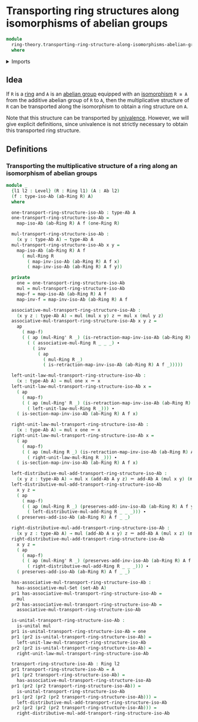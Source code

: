 # Transporting ring structures along isomorphisms of abelian groups

```agda
module
  ring-theory.transporting-ring-structure-along-isomorphisms-abelian-groups
  where
```

<details><summary>Imports</summary>

```agda
open import foundation.action-on-identifications-functions
open import foundation.dependent-pair-types
open import foundation.identity-types
open import foundation.unital-binary-operations
open import foundation.universe-levels

open import group-theory.abelian-groups
open import group-theory.isomorphisms-abelian-groups
open import group-theory.semigroups

open import ring-theory.rings
```

</details>

## Idea

If `R` is a [ring](ring-theory.rings.md) and `A` is an [abelian group](group-theory.abelian-groups.md) equipped with an [isomorphism](group-theory.isomorphisms-abelian-groups.md) `R ≅ A` from the additive abelian group of `R` to `A`, then the multiplicative structure of `R` can be transported along the isomorphism to obtain a ring structure on `A`.

Note that this structure can be transported by [univalence](foundation.univalence-axiom.md). However, we will give explicit definitions, since univalence is not strictly necessary to obtain this transported ring structure.

## Definitions

### Transporting the multiplicative structure of a ring along an isomorphism of abelian groups

```agda
module _
  {l1 l2 : Level} (R : Ring l1) (A : Ab l2)
  (f : type-iso-Ab (ab-Ring R) A)
  where

  one-transport-ring-structure-iso-Ab : type-Ab A
  one-transport-ring-structure-iso-Ab =
    map-iso-Ab (ab-Ring R) A f (one-Ring R)

  mul-transport-ring-structure-iso-Ab :
    (x y : type-Ab A) → type-Ab A
  mul-transport-ring-structure-iso-Ab x y =
    map-iso-Ab (ab-Ring R) A f
      ( mul-Ring R
        ( map-inv-iso-Ab (ab-Ring R) A f x)
        ( map-inv-iso-Ab (ab-Ring R) A f y))

  private
    one = one-transport-ring-structure-iso-Ab
    mul = mul-transport-ring-structure-iso-Ab
    map-f = map-iso-Ab (ab-Ring R) A f
    map-inv-f = map-inv-iso-Ab (ab-Ring R) A f

  associative-mul-transport-ring-structure-iso-Ab :
    (x y z : type-Ab A) → mul (mul x y) z ＝ mul x (mul y z)
  associative-mul-transport-ring-structure-iso-Ab x y z =
    ap
      ( map-f)
      ( ( ap (mul-Ring' R _) (is-retraction-map-inv-iso-Ab (ab-Ring R) A f _)) ∙
        ( ( associative-mul-Ring R _ _ _) ∙
          ( inv
            ( ap
              ( mul-Ring R _)
              ( is-retraction-map-inv-iso-Ab (ab-Ring R) A f _)))))

  left-unit-law-mul-transport-ring-structure-iso-Ab :
    (x : type-Ab A) → mul one x ＝ x
  left-unit-law-mul-transport-ring-structure-iso-Ab x =
    ( ap
      ( map-f)
      ( ( ap (mul-Ring' R _) (is-retraction-map-inv-iso-Ab (ab-Ring R) A f _)) ∙
        ( left-unit-law-mul-Ring R _))) ∙
    ( is-section-map-inv-iso-Ab (ab-Ring R) A f x)

  right-unit-law-mul-transport-ring-structure-iso-Ab :
    (x : type-Ab A) → mul x one ＝ x
  right-unit-law-mul-transport-ring-structure-iso-Ab x =
    ( ap
      ( map-f)
      ( ( ap (mul-Ring R _) (is-retraction-map-inv-iso-Ab (ab-Ring R) A f _)) ∙
        ( right-unit-law-mul-Ring R _))) ∙
    ( is-section-map-inv-iso-Ab (ab-Ring R) A f x)

  left-distributive-mul-add-transport-ring-structure-iso-Ab :
    (x y z : type-Ab A) → mul x (add-Ab A y z) ＝ add-Ab A (mul x y) (mul x z)
  left-distributive-mul-add-transport-ring-structure-iso-Ab
    x y z =
    ( ap
      ( map-f)
      ( ( ap (mul-Ring R _) (preserves-add-inv-iso-Ab (ab-Ring R) A f y z)) ∙
        ( left-distributive-mul-add-Ring R _ _ _))) ∙
    ( preserves-add-iso-Ab (ab-Ring R) A f _ _)

  right-distributive-mul-add-transport-ring-structure-iso-Ab :
    (x y z : type-Ab A) → mul (add-Ab A x y) z ＝ add-Ab A (mul x z) (mul y z)
  right-distributive-mul-add-transport-ring-structure-iso-Ab
    x y z =
    ( ap
      ( map-f)
      ( ( ap (mul-Ring' R _) (preserves-add-inv-iso-Ab (ab-Ring R) A f x y)) ∙
        ( right-distributive-mul-add-Ring R _ _ _))) ∙
    ( preserves-add-iso-Ab (ab-Ring R) A f _ _)

  has-associative-mul-transport-ring-structure-iso-Ab :
    has-associative-mul-Set (set-Ab A)
  pr1 has-associative-mul-transport-ring-structure-iso-Ab =
    mul
  pr2 has-associative-mul-transport-ring-structure-iso-Ab =
    associative-mul-transport-ring-structure-iso-Ab

  is-unital-transport-ring-structure-iso-Ab :
    is-unital mul
  pr1 is-unital-transport-ring-structure-iso-Ab = one
  pr1 (pr2 is-unital-transport-ring-structure-iso-Ab) =
    left-unit-law-mul-transport-ring-structure-iso-Ab
  pr2 (pr2 is-unital-transport-ring-structure-iso-Ab) =
    right-unit-law-mul-transport-ring-structure-iso-Ab

  transport-ring-structure-iso-Ab : Ring l2
  pr1 transport-ring-structure-iso-Ab = A
  pr1 (pr2 transport-ring-structure-iso-Ab) =
    has-associative-mul-transport-ring-structure-iso-Ab
  pr1 (pr2 (pr2 transport-ring-structure-iso-Ab)) =
    is-unital-transport-ring-structure-iso-Ab
  pr1 (pr2 (pr2 (pr2 transport-ring-structure-iso-Ab))) =
    left-distributive-mul-add-transport-ring-structure-iso-Ab
  pr2 (pr2 (pr2 (pr2 transport-ring-structure-iso-Ab))) =
    right-distributive-mul-add-transport-ring-structure-iso-Ab
```
